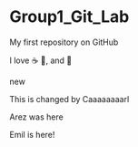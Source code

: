 # Group1_Git_Lab

My first repository on GitHub

I love :coffee: :pizza:, and :dancer:

new

This is changed by Caaaaaaaarl

Arez was here

Emil is here!
